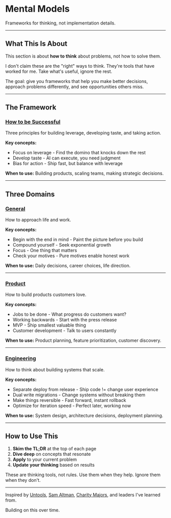 # Mental Models

Frameworks for thinking, not implementation details.

---

## What This Is About

This section is about **how to think** about problems, not how to solve them.

I don't claim these are the "right" ways to think. They're tools that have worked for me. Take what's useful, ignore the rest.

The goal: give you frameworks that help you make better decisions, approach problems differently, and see opportunities others miss.

---

## The Framework

### [How to be Successful](/mental-models/how-to-be-successful)

Three principles for building leverage, developing taste, and taking action.

**Key concepts:**
- Focus on leverage - Find the domino that knocks down the rest
- Develop taste - AI can execute, you need judgment
- Bias for action - Ship fast, but balance with leverage

**When to use:** Building products, scaling teams, making strategic decisions.

---

## Three Domains

### [General](/mental-models/general)

How to approach life and work.

**Key concepts:**
- Begin with the end in mind - Paint the picture before you build
- Compound yourself - Seek exponential growth
- Focus - One thing that matters
- Check your motives - Pure motives enable honest work

**When to use:** Daily decisions, career choices, life direction.

---

### [Product](/mental-models/product)

How to build products customers love.

**Key concepts:**
- Jobs to be done - What progress do customers want?
- Working backwards - Start with the press release
- MVP - Ship smallest valuable thing
- Customer development - Talk to users constantly

**When to use:** Product planning, feature prioritization, customer discovery.

---

### [Engineering](/mental-models/engineering)

How to think about building systems that scale.

**Key concepts:**
- Separate deploy from release - Ship code != change user experience
- Dual write migrations - Change systems without breaking them
- Make things reversible - Fast forward, instant rollback
- Optimize for iteration speed - Perfect later, working now

**When to use:** System design, architecture decisions, deployment planning.

---

## How to Use This

1. **Skim the TL;DR** at the top of each page
2. **Dive deep** on concepts that resonate
3. **Apply** to your current problem
4. **Update your thinking** based on results

These are thinking tools, not rules. Use them when they help. Ignore them when they don't.

---

Inspired by [Untools](https://untools.co), [Sam Altman](https://blog.samaltman.com/how-to-be-successful), [Charity Majors](https://charity.wtf), and leaders I've learned from.

Building on this over time.

